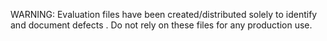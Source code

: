 WARNING: Evaluation files have been created/distributed solely to identify and document defects . Do not rely on these files for any production use.
